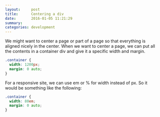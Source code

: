 ```yaml
---
layout:     post
title:      Centering a div
date:       2016-01-05 11:21:29
summary:   
categories: development
---
```


We might want to center a page or part of a page so that everything is aligned nicely in the center. When we want to center a page, we can put all the contents in a container div and give it a specific width and margin.

```css
.container {
  width: 1200px;
  margin: 0 auto;
}
```

For a responsive site, we can use em or % for width instead of px.
So it would be something like the following:

```css
.container {
  width: 80em;
  margin: 0 auto;
}
```
